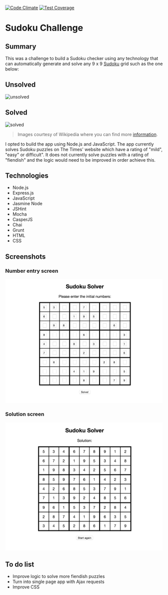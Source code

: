 [![Code Climate](https://codeclimate.com/github/ejbyne/sudoku-solver/badges/gpa.svg)](https://codeclimate.com/github/ejbyne/sudoku-solver)
[![Test Coverage](https://codeclimate.com/github/ejbyne/sudoku-solver/badges/coverage.svg)](https://codeclimate.com/github/ejbyne/sudoku-solver)

# Sudoku Challenge

## Summary

This was a challenge to build a Sudoku checker using any technology that can automatically generate and solve any 9 x 9 [Sudoku](http://en.wikipedia.org/wiki/Sudoku) grid such as the one below:

## Unsolved

![unsolved](/public/img/sudoku_unsolved.png)

## Solved

![solved](/public/img/sudoku_solved.png)

> Images courtesy of Wikipedia where you can find more [information](http://en.wikipedia.org/wiki/Sudoku).

I opted to build the app using Node.js and JavaScript. The app currently solves Sudoku puzzles on The Times' website which have a rating of "mild", "easy" or difficult". It does not currently solve puzzles with a rating of "fiendish" and the logic would need to be improved in order achieve this.

## Technologies

- Node.js
- Express.js
- JavaScript
- Jasmine Node
- JSHint
- Mocha
- CasperJS
- Chai
- Grunt
- HTML
- CSS

## Screenshots

### Number entry screen
<img src="images/numberentry_screenshot.png">

### Solution screen
<img src="images/solution_screenshot.png">

## To do list

- Improve logic to solve more fiendish puzzles
- Turn into single page app with Ajax requests
- Improve CSS
